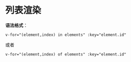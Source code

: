 # 列表渲染

**语法格式**：

```vue
v-for="(element,index) in elements" :key="element.id"
```

或者

```vue
v-for="(element,index) of elements" :key="element.id"
```

